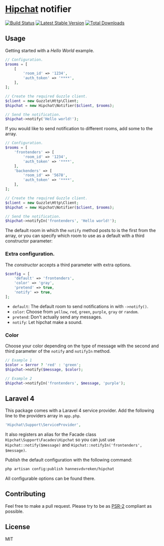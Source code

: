 # [Hipchat](https://hipchat.com) notifier
[![Build Status](https://travis-ci.org/hannesvdvreken/hipchat.png?branch=master)](https://travis-ci.org/hannesvdvreken/hipchat)
[![Latest Stable Version](https://poser.pugx.org/hannesvdvreken/hipchat/v/stable.png)](https://packagist.org/packages/hannesvdvreken/hipchat)
[![Total Downloads](https://poser.pugx.org/hannesvdvreken/hipchat/downloads.png)](https://packagist.org/packages/hannesvdvreken/hipchat)

## Usage

Getting started with a *Hello World* example.

```php
// Configuration.
$rooms = [
    [
        'room_id' => '1234',
        'auth_token' => '****',
    ],
];

// Create the required Guzzle client.
$client = new Guzzle\Http\Client;
$hipchat = new Hipchat\Notifier($client, $rooms);

// Send the notification.
$hipchat->notify('Hello world!');
```

If you would like to send notification to different rooms, add some to the array.

```php
// Configuration.
$rooms = [
    'frontenders' => [
        'room_id' => '1234',
        'auth_token' => '****',
    ],
    'backenders' => [
        'room_id' => '5678',
        'auth_token' => '****',
    ],
];

// Create the required Guzzle client.
$client = new Guzzle\Http\Client;
$hipchat = new Hipchat\Notifier($client, $rooms);

// Send the notification.
$hipchat->notifyIn('frontenders', 'Hello world!');
```

The default room in which the `notify` method posts to is the first from the array, or you can
specify which room to use as a default with a third constructor parameter:

### Extra configuration.
The *constructor* accepts a third parameter with extra options.

```php
$config = [
    'default' => 'frontenders',
    'color' => 'gray',
    'pretend' => true,
    'notify' => true,
];
```

- `default`: The default room to send notifications in with `->notify()`.
- `color`: Choose from `yellow`, `red`, `green`, `purple`, `gray` or `random`.
- `pretend`: Don't actually send any messages.
- `notify`: Let hipchat make a sound.

### Color

Choose your color depending on the type of message with the second and third parameter of the 
`notify` and `notifyIn` method.

```php
// Example 1
$color = $error ? 'red' : 'green';
$hipchat->notify($message, $color);

// Example 2
$hipchat->notifyIn('frontenders', $message, 'purple');
```

## Laravel 4

This package comes with a Laravel 4 service provider. Add the following line to the
providers array in `app.php`.

```php
'Hipchat\Support\ServiceProvider',
```

It also registers an alias for the Facade class `Hipchat\Support\Facades\Hipchat` so you can just use
`Hipchat::notify($message)` and `Hipchat::notifyIn('frontenders', $message)`.

Publish the default configuration with the following command:

```bash
php artisan config:publish hannesvdvreken/hipchat
```

All configurable options can be found there.

## Contributing
Feel free to make a pull request. Please try to be as 
[PSR-2](https://github.com/php-fig/fig-standards/blob/master/accepted/PSR-2-coding-style-guide.md) 
compliant as possible.

## License

MIT
